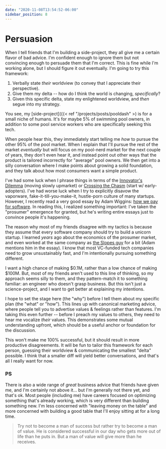 ```yaml
---
date: "2020-11-08T13:54:52-06:00"
sidebar_position: 8
---
```


# Persuasion

When I tell friends that I'm building a side-project, they all give me a certain flavor of bad advice. I'm confident enough to ignore them but not convincing enough to persuade them that I'm correct. This is fine while I'm working alone, but I should figure it out eventually. I'm going to try this framework:

1) Verbally state _their_ worldview (to convey that I appreciate their perspective).
2) Give them my delta -- how do I think the world is changing, _specifically_?
3) Given this specific delta, state my enlightened worldview, and _then_ segue into my strategy.

You see, my [side-project]({{< ref "/projects/posts/pooldash" >) is for a small niche of humans. It's for maybe 5% of swimming pool owners, in addition to some pool service workers who are specifically seeking this tech.

When people hear this, they immediately start telling me _how_ to pursue the other 95% of the pool market. When I explain that I'll pursue the rest of the market _eventually_ but will focus on my pool-nerd market for the next couple of years, they don't even hear it, and instead point out other ways that the product is tailored incorrectly for "average" pool owners. We then get into a silly conversation where I make points about growing a solid foundation, and they talk about how most consumers want a simple product.

I've had some luck when I phrase things in terms of the [Innovator's Dilemma](https://en.wikipedia.org/wiki/The_Innovator%27s_Dilemma) (moving slowly upmarket) or [Crossing the Chasm](https://en.wikipedia.org/wiki/Crossing_the_Chasm) (start w/ early-adopters). I've had worse luck when I try to explicitly disavow the vaporware, fake-it-till-you-make-it, hustle-porn culture of many startups. However, I recently read a very good essay by Adam Wiggins: [how we pay for software](https://adamwiggins.com/making-computers-better/pay). In reading this, I realized something important: I've taken the "prosumer" emergence for granted, but he's writing entire essays just to convince people it's happening.

The reason why most of my friends disagree with my tactics is because they assume that every software company should try to build a unicorn startup. I learned _years_ ago about the economics of the prosumer market, and even worked at the same company as [the Slopes guy](https://twitter.com/parrots) for a bit (Adam mentions him in the essay). I know that most VC-funded tech companies need to grow unsustainably fast, and I'm intentionally pursuing something different.

I want a high chance of making $0.1M, rather than a low chance of making $100M. But, most of my friends aren't used to this line of thinking, so my approach seems silly to them, and they pattern-match it to something familiar: an engineer who doesn't grasp business. But this isn't just a science-project, and I want to get better at explaining my intentions.

I hope to set the stage here (the "why") before I tell them about my specific plan (the "what" or "how"). This lines up with canonical marketing advice, where people tell you to advertise values & feelings rather than features. I'm taking this even further -- before I preach my values to others, they need to hear me vocalize _their_ values. This demonstrates some mutual understanding upfront, which should be a useful anchor or foundation for the discussion.

This won't make me 100% successful, but it should result in more productive disagreements. It will be fun to tailor this framework for each person, guessing their worldview & communicating the smallest "delta" possible. I think that a smaller diff will yield better conversations, and that's all I really want for now.

### PS

There is also a wide range of _great_ business advice that friends have given me, and I'm certainly not above it... but I'm generally not there yet, and that's ok. Most people (including me) have careers focused on optimizing something that's already working, which is very different than building something new. I'm less concerned with "leaving money on the table" and more concerned with building a good table that I'll enjoy sitting at for a long time.

> Try not to become a man of success but rather try to become a man of value. He is considered successful in our day who gets more out of life than he puts in. But a man of value will give more than he receives.
